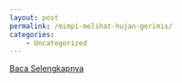 ```yaml
---
layout: post
permalink: /mimpi-melihat-hujan-gerimis/
categories:
    - Uncategorized
---
```


[Baca Selengkapnya](/01)